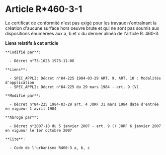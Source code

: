# Article R*460-3-1

Le certificat de conformité n'est pas exigé pour les travaux n'entraînant la création d'aucune surface hors oeuvre brute et
qui ne sont pas soumis aux dispositions énumérées aux a, b et c du dernier alinéa de l'article R. 460-3.

**Liens relatifs à cet article**

	**Codifié par**:

	  - Décret n°73-1023 1973-11-08

	**Liens**:

	  - SPEC_APPLI: Décret n°84-225 1984-03-29 ART. 9, ART. 10 : Modalités d'application
	  - SPEC_APPLI: Décret n°84-225 du 29 mars 1984 - art. 9 (V)

	**Modifié par**:

	  - Décret n°84-225 1984-03-29 art. 4 JORF 31 mars 1984 date d'entrée en vigueur 1 avril 1984

	**Abrogé par**:

	  - Décret n°2007-18 du 5 janvier 2007 - art. 9 () JORF 6 janvier 2007 en vigueur le 1er octobre 2007

	**Cite**:

	  - Code de l'urbanisme R460-3 a, b, c
